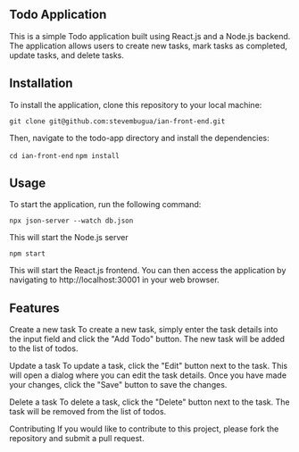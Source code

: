 
## Todo Application
This is a simple Todo application built using React.js and a Node.js backend. The application allows users to create new tasks, mark tasks as completed, update tasks, and delete tasks.

## Installation
To install the application, clone this repository to your local machine:

 `git clone git@github.com:stevembugua/ian-front-end.git`
 
Then, navigate to the todo-app directory and install the dependencies:

  `cd ian-front-end`
  `npm install`
## Usage
To start the application, run the following command:

  `npx json-server --watch db.json`
  
This will start the Node.js server

  `npm start`
  
This will start the  React.js frontend. You can then access the application by navigating to http://localhost:30001 in your web browser.

## Features
Create a new task
To create a new task, simply enter the task details into the input field and click the "Add Todo" button. The new task will be added to the list of todos.

Update a task
To update a task, click the "Edit" button next to the task. This will open a dialog where you can edit the task details. Once you have made your changes, click the "Save" button to save the changes.

Delete a task
To delete a task, click the "Delete" button next to the task. The task will be removed from the list of todos.

Contributing
If you would like to contribute to this project, please fork the repository and submit a pull request.
